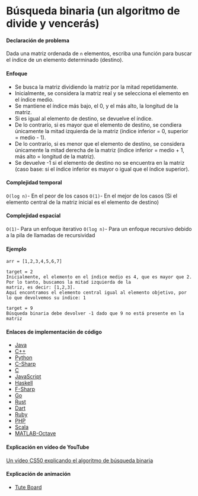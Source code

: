 # Búsqueda binaria (un algoritmo de divide y vencerás)

#### Declaración de problema

Dada una matriz ordenada de `n` elementos, escriba una función para buscar el índice de un elemento determinado (destino).

#### Enfoque

- Se busca la matriz dividiendo la matriz por la mitad repetidamente.
- Inicialmente, se considera la matriz real y se selecciona el elemento en el índice medio.
- Se mantiene el índice más bajo, el 0, y el más alto, la longitud de la matriz.
- Si es igual al elemento de destino, se devuelve el índice.
- De lo contrario, si es mayor que el elemento de destino, se condiera únicamente la mitad izquierda de la matriz (índice inferior = 0, superior = medio - 1).
- De lo contrario, si es menor que el elemento de destino, se considera únicamente la mitad derecha de la matriz (índice inferior = medio + 1, más alto = longitud de la matriz).
- Se devuelve -1 si el elemento de destino no se encuentra en la matriz (caso base: si el índice inferior es mayor o igual que el índice superior).

#### Complejidad temporal

`O(log n)`- En el peor de los casos
`O(1)`- En el mejor de los casos (Si el elemento central de la matriz inicial es el elemento de destino)

#### Complejidad espacial

`O(1)`- Para un enfoque iterativo
`O(log n)`- Para un enfoque recursivo debido a la pila de llamadas de recursividad

#### Ejemplo

```
arr = [1,2,3,4,5,6,7]  

target = 2
Inicialmente, el elemento en el índice medio es 4, que es mayor que 2. Por lo tanto, buscamos la mitad izquierda de la
matriz, es decir: [1,2,3].
Aquí encontramos el elemento central igual al elemento objetivo, por lo que devolvemos su índice: 1

target = 9
Búsqueda binaria debe devolver -1 dado que 9 no está presente en la matriz
```

#### Enlaces de implementación de código

- [Java](https://github.com/TheAlgorithms/Java/blob/master/Searches/BinarySearch.java)
- [C++](https://github.com/TheAlgorithms/C-Plus-Plus/blob/master/Search/Binary%20Search.cpp)
- [Python](https://github.com/TheAlgorithms/Python/blob/master/searches/binary_search.py)
- [C-Sharp](https://github.com/TheAlgorithms/C-Sharp/blob/master/searches/binary_search.cs)
- [C](https://github.com/TheAlgorithms/C/blob/master/searching/Binary_Search.c)
- [JavaScript](https://github.com/TheAlgorithms/Javascript/blob/master/Search/BinarySearch.js)
- [Haskell](https://github.com/TheAlgorithms/Haskell/blob/master/src/Misc/BinarySearch.hs)
- [F-Sharp](https://github.com/TheAlgorithms/F-Sharp/blob/main/Algorithms/Search/BinarySearch.fs)
- [Go](https://github.com/TheAlgorithms/Go/blob/master/searches/binarysearch.go)
- [Rust](https://github.com/TheAlgorithms/Rust/blob/master/src/searching/binary_search.rs)
- [Dart](https://github.com/TheAlgorithms/Dart/blob/master/search/binary_Search.dart)
- [Ruby](https://github.com/TheAlgorithms/Ruby/blob/master/Searches/binary_search.rb)
- [PHP](https://github.com/TheAlgorithms/PHP/blob/master/searches/binary_search.php)
- [Scala](https://github.com/TheAlgorithms/Scala/blob/master/src/main/scala/Search/BinarySearch.scala)
- [MATLAB-Octave](https://github.com/TheAlgorithms/MATLAB-Octave/blob/master/algorithms/Searching/binary_search.m)

#### Explicación en vídeo de YouTube

[Un vídeo CS50 explicando el algoritmo de búsqueda binaria](https://www.youtube.com/watch?v=5xlIPT1FRcA)

#### Explicación de animación

- [Tute Board](https://boardhub.github.io/tute/?wd=binarySearchAlgo2)
